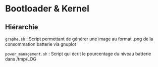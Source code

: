 Bootloader & Kernel
============

Hiérarchie 
----------
`graphe.sh` 
:   Script permettant de générer une image au format .png de la consommation batterie via gnuplot

`power_management.sh`
:   Script qui écrit le pourcentage du niveau batterie dans /tmp/LOG


